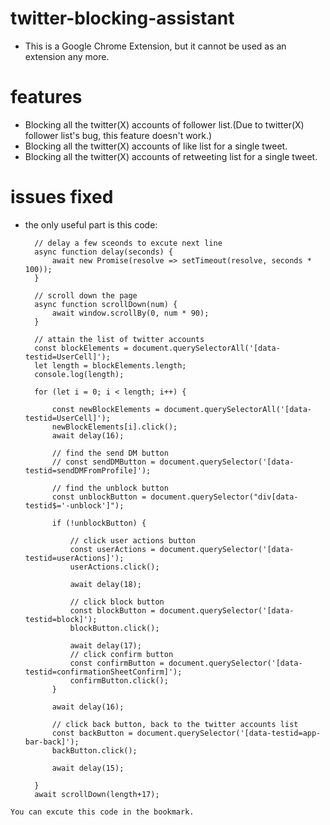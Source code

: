 # twitter-blocking-assistant
- This is a Google Chrome Extension, but it cannot be used as an extension any more.

# features
- Blocking all the twitter(X) accounts of follower list.(Due to twitter(X) follower list's bug, this feature doesn't work.)
- Blocking all the twitter(X) accounts of like list for a single tweet.
- Blocking all the twitter(X) accounts of retweeting list for a single tweet.

# issues fixed
- the only useful part is this code:


  ```
    // delay a few sceonds to excute next line
    async function delay(seconds) {
        await new Promise(resolve => setTimeout(resolve, seconds * 100));
    }

    // scroll down the page
    async function scrollDown(num) {
        await window.scrollBy(0, num * 90);
    }

    // attain the list of twitter accounts
    const blockElements = document.querySelectorAll('[data-testid=UserCell]');
    let length = blockElements.length;
    console.log(length);

    for (let i = 0; i < length; i++) {

        const newBlockElements = document.querySelectorAll('[data-testid=UserCell]');
        newBlockElements[i].click();
        await delay(16);

        // find the send DM button
        // const sendDMButton = document.querySelector('[data-testid=sendDMFromProfile]');

        // find the unblock button
        const unblockButton = document.querySelector("div[data-testid$='-unblock']");

        if (!unblockButton) {

            // click user actions button
            const userActions = document.querySelector('[data-testid=userActions]');
            userActions.click();

            await delay(18);

            // click block button
            const blockButton = document.querySelector('[data-testid=block]');
            blockButton.click();

            await delay(17);
            // click confirm button
            const confirmButton = document.querySelector('[data-testid=confirmationSheetConfirm]');
            confirmButton.click();
        }

        await delay(16);

        // click back button, back to the twitter accounts list
        const backButton = document.querySelector('[data-testid=app-bar-back]');
        backButton.click();

        await delay(15);

    }
    await scrollDown(length+17);
```
You can excute this code in the bookmark.

